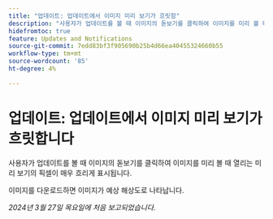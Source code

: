 ```yaml
---
title: "업데이트: 업데이트에서 이미지 미리 보기가 흐릿함"
description: "사용자가 업데이트를 볼 때 이미지의 돋보기를 클릭하여 이미지를 미리 볼 때 열리는 미리보기가 매우 흐릿합니다."
hidefromtoc: true
feature: Updates and Notifications
source-git-commit: 7edd83bf3f905690b25b4d66ea40455324660b55
workflow-type: tm+mt
source-wordcount: '85'
ht-degree: 4%

---
```



# 업데이트: 업데이트에서 이미지 미리 보기가 흐릿합니다

사용자가 업데이트를 볼 때 이미지의 돋보기를 클릭하여 이미지를 미리 볼 때 열리는 미리 보기의 픽셀이 매우 흐리게 표시됩니다.

이미지를 다운로드하면 이미지가 예상 해상도로 나타납니다.

_2024년 3월 27일 목요일에 처음 보고되었습니다._

